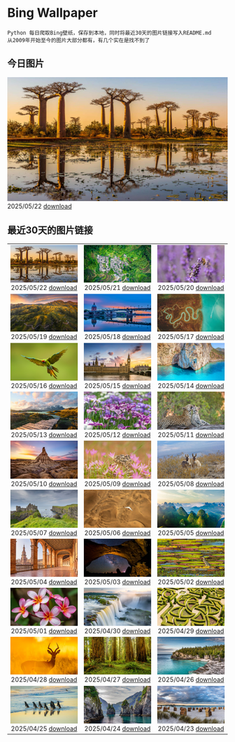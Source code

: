 # Bing Wallpaper

```
Python 每日爬取Bing壁纸，保存到本地，同时将最近30天的图片链接写入README.md
从2009年开始至今的图片大部分都有，有几个实在是找不到了
```



## 今日图片


![](./images/2025/05/22/BaobabAvenue_ZH-CN5217451344_1920x1080_2025-05-22.jpg)2025/05/22 [download](./images/2025/05/22/BaobabAvenue_ZH-CN5217451344_1920x1080_2025-05-22.jpg)

## 最近30天的图片链接


|      |      |      |
| :----: | :----: | :----: |
|![](./images/2025/05/22/BaobabAvenue_ZH-CN5217451344_1920x1080_2025-05-22.jpg)2025/05/22 [download](./images/2025/05/22/BaobabAvenue_ZH-CN5217451344_1920x1080_2025-05-22.jpg)|![](./images/2025/05/21/SongyangTeaGarden_ZH-CN4763170909_1920x1080_2025-05-21.jpg)2025/05/21 [download](./images/2025/05/21/SongyangTeaGarden_ZH-CN4763170909_1920x1080_2025-05-21.jpg)|![](./images/2025/05/20/HoneyBeeLavender_ZH-CN4513594236_1920x1080_2025-05-20.jpg)2025/05/20 [download](./images/2025/05/20/HoneyBeeLavender_ZH-CN4513594236_1920x1080_2025-05-20.jpg)|
|![](./images/2025/05/19/MountHamilton_ZH-CN4280549129_1920x1080_2025-05-19.jpg)2025/05/19 [download](./images/2025/05/19/MountHamilton_ZH-CN4280549129_1920x1080_2025-05-19.jpg)|![](./images/2025/05/18/ToulouseBridge_ZH-CN3930246927_1920x1080_2025-05-18.jpg)2025/05/18 [download](./images/2025/05/18/ToulouseBridge_ZH-CN3930246927_1920x1080_2025-05-18.jpg)|![](./images/2025/05/17/VeniceLagoon_ZH-CN3791408491_1920x1080_2025-05-17.jpg)2025/05/17 [download](./images/2025/05/17/VeniceLagoon_ZH-CN3791408491_1920x1080_2025-05-17.jpg)|
|![](./images/2025/05/16/GreenMacaw_ZH-CN3451340204_1920x1080_2025-05-16.jpg)2025/05/16 [download](./images/2025/05/16/GreenMacaw_ZH-CN3451340204_1920x1080_2025-05-16.jpg)|![](./images/2025/05/15/LondonParliament_ZH-CN7089923691_1920x1080_2025-05-15.jpg)2025/05/15 [download](./images/2025/05/15/LondonParliament_ZH-CN7089923691_1920x1080_2025-05-15.jpg)|![](./images/2025/05/14/SardiniaFlavia_ZH-CN6784449568_1920x1080_2025-05-14.jpg)2025/05/14 [download](./images/2025/05/14/SardiniaFlavia_ZH-CN6784449568_1920x1080_2025-05-14.jpg)|
|![](./images/2025/05/13/TorresChile_ZH-CN6319613148_1920x1080_2025-05-13.jpg)2025/05/13 [download](./images/2025/05/13/TorresChile_ZH-CN6319613148_1920x1080_2025-05-13.jpg)|![](./images/2025/05/12/IrisGarden_ZH-CN6226448882_1920x1080_2025-05-12.jpg)2025/05/12 [download](./images/2025/05/12/IrisGarden_ZH-CN6226448882_1920x1080_2025-05-12.jpg)|![](./images/2025/05/11/LeopardMother_ZH-CN6134353524_1920x1080_2025-05-11.jpg)2025/05/11 [download](./images/2025/05/11/LeopardMother_ZH-CN6134353524_1920x1080_2025-05-11.jpg)|
|![](./images/2025/05/10/Castildetierra_ZH-CN6042529770_1920x1080_2025-05-10.jpg)2025/05/10 [download](./images/2025/05/10/Castildetierra_ZH-CN6042529770_1920x1080_2025-05-10.jpg)|![](./images/2025/05/09/CuteChameleon_ZH-CN5029981236_1920x1080_2025-05-09.jpg)2025/05/09 [download](./images/2025/05/09/CuteChameleon_ZH-CN5029981236_1920x1080_2025-05-09.jpg)|![](./images/2025/05/08/RhyoliteDonkeys_ZH-CN2626127533_1920x1080_2025-05-08.jpg)2025/05/08 [download](./images/2025/05/08/RhyoliteDonkeys_ZH-CN2626127533_1920x1080_2025-05-08.jpg)|
|![](./images/2025/05/07/DunluceIreland_ZH-CN2412229757_1920x1080_2025-05-07.jpg)2025/05/07 [download](./images/2025/05/07/DunluceIreland_ZH-CN2412229757_1920x1080_2025-05-07.jpg)|![](./images/2025/05/06/FlyoverNamibia_ZH-CN2114171516_1920x1080_2025-05-06.jpg)2025/05/06 [download](./images/2025/05/06/FlyoverNamibia_ZH-CN2114171516_1920x1080_2025-05-06.jpg)|![](./images/2025/05/05/BeginningofSummer25Y_ZH-CN2000519236_1920x1080_2025-05-05.jpg)2025/05/05 [download](./images/2025/05/05/BeginningofSummer25Y_ZH-CN2000519236_1920x1080_2025-05-05.jpg)|
|![](./images/2025/05/04/SevilleNaboo_ZH-CN1065227658_1920x1080_2025-05-04.jpg)2025/05/04 [download](./images/2025/05/04/SevilleNaboo_ZH-CN1065227658_1920x1080_2025-05-04.jpg)|![](./images/2025/05/03/ArchesGalaxy_ZH-CN0954505086_1920x1080_2025-05-03.jpg)2025/05/03 [download](./images/2025/05/03/ArchesGalaxy_ZH-CN0954505086_1920x1080_2025-05-03.jpg)|![](./images/2025/05/02/BrazilHeron_ZH-CN7200229300_1920x1080_2025-05-02.jpg)2025/05/02 [download](./images/2025/05/02/BrazilHeron_ZH-CN7200229300_1920x1080_2025-05-02.jpg)|
|![](./images/2025/05/01/PinkPlumeria_ZH-CN3890147555_1920x1080_2025-05-01.jpg)2025/05/01 [download](./images/2025/05/01/PinkPlumeria_ZH-CN3890147555_1920x1080_2025-05-01.jpg)|![](./images/2025/04/30/FozdoIguacu2025_ZH-CN3781165595_1920x1080_2025-04-30.jpg)2025/04/30 [download](./images/2025/04/30/FozdoIguacu2025_ZH-CN3781165595_1920x1080_2025-04-30.jpg)|![](./images/2025/04/29/GardensVillandry_ZH-CN3660934263_1920x1080_2025-04-29.jpg)2025/04/29 [download](./images/2025/04/29/GardensVillandry_ZH-CN3660934263_1920x1080_2025-04-29.jpg)|
|![](./images/2025/04/28/OrangeImpala_ZH-CN3417660107_1920x1080_2025-04-28.jpg)2025/04/28 [download](./images/2025/04/28/OrangeImpala_ZH-CN3417660107_1920x1080_2025-04-28.jpg)|![](./images/2025/04/27/RedwoodGrove_ZH-CN3339576686_1920x1080_2025-04-27.jpg)2025/04/27 [download](./images/2025/04/27/RedwoodGrove_ZH-CN3339576686_1920x1080_2025-04-27.jpg)|![](./images/2025/04/26/BrucePeninsula_ZH-CN3258296517_1920x1080_2025-04-26.jpg)2025/04/26 [download](./images/2025/04/26/BrucePeninsula_ZH-CN3258296517_1920x1080_2025-04-26.jpg)|
|![](./images/2025/04/25/MagellanicPenguin_ZH-CN3177950090_1920x1080_2025-04-25.jpg)2025/04/25 [download](./images/2025/04/25/MagellanicPenguin_ZH-CN3177950090_1920x1080_2025-04-25.jpg)|![](./images/2025/04/24/KenaiSpires_ZH-CN3045699778_1920x1080_2025-04-24.jpg)2025/04/24 [download](./images/2025/04/24/KenaiSpires_ZH-CN3045699778_1920x1080_2025-04-24.jpg)|![](./images/2025/04/23/BeachChairsSteinwarder_ZH-CN2947390092_1920x1080_2025-04-23.jpg)2025/04/23 [download](./images/2025/04/23/BeachChairsSteinwarder_ZH-CN2947390092_1920x1080_2025-04-23.jpg)|


